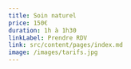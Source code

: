 ```yaml
---
title: Soin naturel
price: 150€
duration: 1h à 1h30
linkLabel: Prendre RDV
link: src/content/pages/index.md
image: /images/tarifs.jpg
---
```


